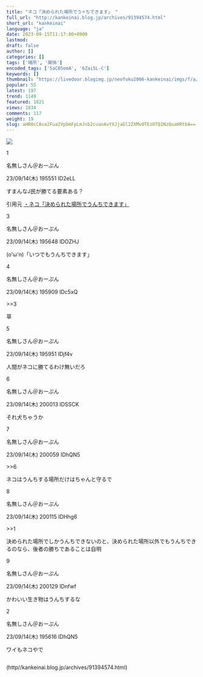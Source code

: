 ```yaml
---
title: "ネコ「決められた場所でう⚪︎ちできます」 "
full_url: "http://kankeinai.blog.jp/archives/91394574.html"
short_url: "kankeinai"
language: "ja"
date: 2023-09-15T11:17:00+0900
lastmod: 
draft: false
author: []
categories: []
tags: ['場所', '関係']
encoded_tags: ['5aC05omA', '6Zai5L-C']
keywords: []
thumbnail: "https://livedoor.blogimg.jp/neofuku2006-kankeinai/imgs/f/a/fa5fc809-s.jpg"
popular: 55
latest: 197
trend: 1149
featured: 1821
views: 1834
comments: 117
weight: 19
slug: aHR0cC8va2Fua2VpbmFpLmJsb2cuanAvYXJjaGl2ZXMvOTEzOTQ1NzQuaHRtbA==
---
```


![](https://livedoor.blogimg.jp/neofuku2006-kankeinai/imgs/f/a/fa5fc809-s.jpg)

<div><p class='t_h'>1 <p>名無しさん＠おーぷん</p> <p> 23/09/14(木) 195551 ID2eLL</p></p><p class='t_b'> すまんなJ民が勝てる要素ある？ </p><p>引用元 <a href='http//2chspa.com/thread/livejupiter/1694688951' target='_blank'>・</a><a href='https//hayabusa.open2ch.net/test/read.cgi/livejupiter/1694688951/' target='_blank'>ネコ「決められた場所でうんちできます」</a></p><p class='t_h'>3 <p>名無しさん＠おーぷん</p> <p> 23/09/14(木) 195648 IDOZHJ</p></p> <p class='t_b'> (o'ω'n)「いつでもうんちできます」 </p> <p class='t_h t_i'>4 <p>名無しさん＠おーぷん</p> <p> 23/09/14(木) 195909 IDc5xQ</p></p> <p class='t_b t_i'> <p class='anchor'>>>3</p>草 </p> <p class='t_h'>5 <p>名無しさん＠おーぷん</p> <p> 23/09/14(木) 195951 IDjf4v</p></p> <p class='t_b'> 人間がネコに勝てるわけ無いだろ </p> <p class='t_h'>6 <p>名無しさん＠おーぷん</p> <p> 23/09/14(木) 200013 IDSSCK</p></p> <p class='t_b'> それ犬ちゃうか </p> <p class='t_h t_i'>7 <p>名無しさん＠おーぷん</p> <p> 23/09/14(木) 200059 IDhQN5</p></p> <p class='t_b t_i'> <p class='anchor'>>>6</p>ネコはうんちする場所だけはちゃんと守るで </p> <p class='t_h'>8 <p>名無しさん＠おーぷん</p> <p> 23/09/14(木) 200115 IDHhg6</p></p> <p class='t_b'> <p class='anchor'>>>1</p>決められた場所でしかうんちできないのと、決められた場所以外でもうんちできるのなら、後者の勝ちであることは自明 </p> <p class='t_h'>9 <p>名無しさん＠おーぷん</p> <p> 23/09/14(木) 200129 IDnfwf</p></p> <p class='t_b'> かわいい生き物はうんちするな </p> <p class='t_h'>2 <p>名無しさん＠おーぷん</p> <p> 23/09/14(木) 195616 IDhQN5</p></p> <p class='t_b'> ワイもネコやで </p> <img border='0' width='1' height='1' src='https//www17.a8.net/0.gif?a8mat=2BJK9W+3WIBJM+249K+BWGDT' alt=''> </div>

(http//kankeinai.blog.jp/archives/91394574.html)
